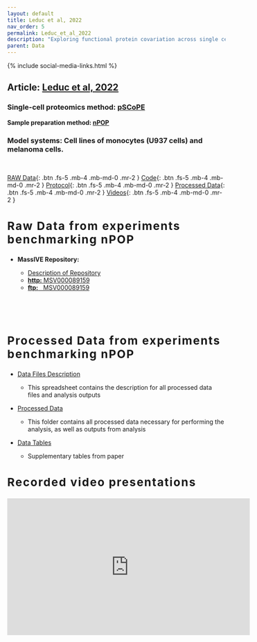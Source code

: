 ```yaml
---
layout: default
title: Leduc et al, 2022
nav_order: 5
permalink: Leduc_et_al_2022
description: "Exploring functional protein covariation across single cells using nPOP | Slavov Laboratory"
parent: Data
---
```

{% include social-media-links.html %}


## Article: [Leduc et al, 2022](https://www.biorxiv.org/content/10.1101/2021.04.24.441211v3)
<!-- **Peer reviewed article:** -->

### Single-cell proteomics method: [pSCoPE](https://scp.slavovlab.net/pSCoPE)
**Sample preparation method: [nPOP](https://scp.slavovlab.net/nPOP)**

### Model systems:  Cell lines of monocytes (U937 cells) and melanoma cells.


&nbsp;


[RAW Data](#raw_data){: .btn .fs-5 .mb-4 .mb-md-0 .mr-2 }
[Code](https://github.com/Andrew-Leduc/nPOP){: .btn .fs-5 .mb-4 .mb-md-0 .mr-2 }
[Protocol](https://www.protocols.io/view/npop-4r3l24r7qg1y/v1){: .btn .fs-5 .mb-4 .mb-md-0 .mr-2 }
[Processed Data](#proc_data){: .btn .fs-5 .mb-4 .mb-md-0 .mr-2 }
[Videos](#talks){: .btn .fs-5 .mb-4 .mb-md-0 .mr-2 }



<h2 style="letter-spacing: 2px; font-size: 26px;" id="raw_data" >Raw Data from experiments benchmarking nPOP</h2>

* **MassIVE Repository:**
  - [Description of Repository](https://drive.google.com/drive/folders/115nG9b7EjDvhY33ULvzruISZKqGQgOx_?usp=sharing)
  - [**http:**  MSV000089159](https://massive.ucsd.edu/ProteoSAFe/dataset.jsp?task=158ee6b0cc0b4d8b9f1883b3917793fb)
  - [**ftp:** &nbsp; MSV000089159](ftp://massive.ucsd.edu/MSV000089159)


  &nbsp;

  &nbsp;

<h2 style="letter-spacing: 2px; font-size: 26px;" id="proc_data" >Processed Data from experiments benchmarking nPOP</h2>

* [Data Files Description](https://drive.google.com/drive/folders/115nG9b7EjDvhY33ULvzruISZKqGQgOx_?usp=sharing)
   - This spreadsheet contains the description for all processed data files and analysis outputs

* [Processed Data](https://drive.google.com/drive/folders/12-H2a1mfSHZUGf8O50Cr0pPZ4zIDjTac?usp=sharing)
   - This folder contains all processed data necessary for performing the analysis, as well as outputs from analysis

* [Data Tables](https://drive.google.com/drive/folders/1224SUizVq1Vs1PJqkUFKvnUsxN7QUYvK?usp=sharing)
   - Supplementary tables from paper




<h2 style="letter-spacing: 2px; font-size: 26px;" id="talks" >Recorded video presentations</h2>

<iframe width="560" height="315" src="https://www.youtube.com/embed/DJ1U_KpMNcY" title="YouTube video player" frameborder="0" allow="accelerometer; autoplay; clipboard-write; encrypted-media; gyroscope; picture-in-picture" allowfullscreen></iframe>


&nbsp;

&nbsp;


&nbsp;

&nbsp;

&nbsp;

&nbsp;

&nbsp;

&nbsp;

&nbsp;

&nbsp;

&nbsp;

&nbsp;

&nbsp;

&nbsp;

&nbsp;
